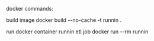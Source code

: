 
docker commands:

build image
docker build --no-cache -t runnin .

run docker container runnin etl job
docker run --rm runnin

